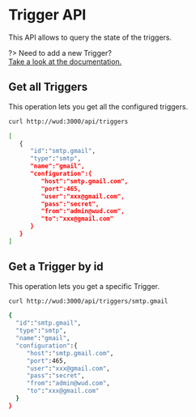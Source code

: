 # Trigger API
This API allows to query the state of the triggers.

?> Need to add a new Trigger?  
[Take a look at the documentation.](/triggers/)

## Get all Triggers
This operation lets you get all the configured triggers.

```bash
curl http://wud:3000/api/triggers

[
   {
      "id":"smtp.gmail",
      "type":"smtp",
      "name":"gmail",
      "configuration":{
         "host":"smtp.gmail.com",
         "port":465,
         "user":"xxx@gmail.com",
         "pass":"secret",
         "from":"admin@wud.com",
         "to":"xxx@gmail.com"
      }
   }
]
```

## Get a Trigger by id
This operation lets you get a specific Trigger.

```bash
curl http://wud:3000/api/triggers/smtp.gmail

{
  "id":"smtp.gmail",
  "type":"smtp",
  "name":"gmail",
  "configuration":{
     "host":"smtp.gmail.com",
     "port":465,
     "user":"xxx@gmail.com",
     "pass":"secret",
     "from":"admin@wud.com",
     "to":"xxx@gmail.com"
  }
}
```

